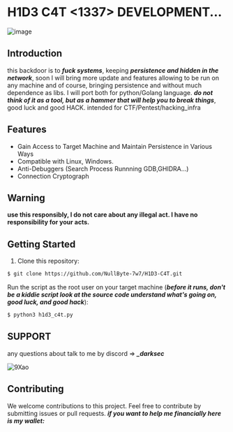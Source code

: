 # H1D3 C4T <1337> DEVELOPMENT...

![image](https://github.com/user-attachments/assets/b2194620-10b6-4da7-ad5d-f0c4844f454a)



## Introduction

this backdoor is to ***fuck systems***, keeping ***persistence and hidden in the network***, soon I will bring more update and features allowing to be run on any machine and of course, bringing persistence and without much dependence as libs. I will port both for python/Golang language. ***do not think of it as a tool, but as a hammer that will help you to break things***, good luck and good HACK. intended for CTF/Pentest/hacking_infra

## Features

- Gain Access to Target Machine and Maintain Persistence in Various Ways
- Compatible with Linux, Windows.
- Anti-Debuggers (Search Process Runnning GDB,GHIDRA...)
- Connection Cryptograph

## Warning

**use this responsibly, I do not care about any illegal act. I have no responsibility for your acts.**

## Getting Started

1. Clone this repository:

```bash
$ git clone https://github.com/NullByte-7w7/H1D3-C4T.git
```
Run the script as the root user on your target machine (***before it runs, don't be a kiddie script look at the source code understand what's going on, good luck, and good hack***):

```bash
$ python3 h1d3_c4t.py
```

## SUPPORT

any questions about talk to me by discord => ***_darksec***



![9Xao](https://github.com/user-attachments/assets/18304b83-60a4-491f-bffd-21e32057a305)

## Contributing

We welcome contributions to this project. Feel free to contribute by submitting issues or pull requests. ***if you want to help me financially here is my wallet:***
